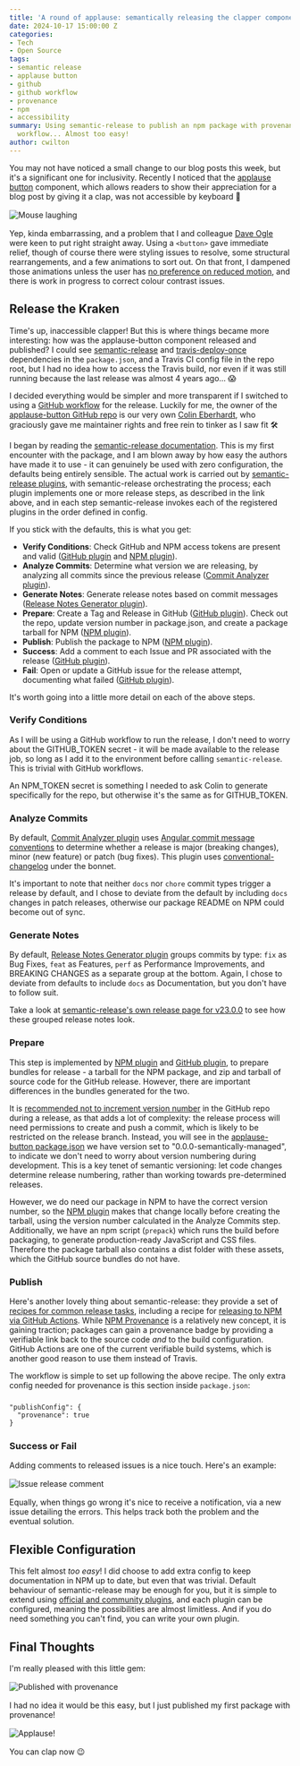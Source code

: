 ```yaml
---
title: 'A round of applause: semantically releasing the clapper component'
date: 2024-10-17 15:00:00 Z
categories:
- Tech
- Open Source
tags:
- semantic release
- applause button
- github
- github workflow
- provenance
- npm
- accessibility
summary: Using semantic-release to publish an npm package with provenance, via a GitHub
  workflow... Almost too easy!
author: cwilton
---
```


You may not have noticed a small change to our blog posts this week, but it's a significant one for inclusivity. Recently I noticed that the [applause button](https://www.npmjs.com/package/applause-button) component, which allows readers to show their appreciation for a blog post by giving it a clap, was not accessible by keyboard 🫣 

<img src="/uploads/mouse-laugh.jpg" alt="Mouse laughing" title="Not so smart now huh?!" style="display: block; margin: 1rem auto; max-height: 12rem;" />

Yep, kinda embarrassing, and a problem that I and colleague [Dave Ogle](https://blog.scottlogic.com/dogle/) were keen to put right straight away. Using a `<button>` gave immediate relief, though of course there were styling issues to resolve, some structural rearrangements, and a few animations to sort out. On that front, I dampened those animations unless the user has [no preference on reduced motion](https://css-tricks.com/nuking-motion-with-prefers-reduced-motion/), and there is work in progress to correct colour contrast issues.

## Release the Kraken

Time's up, inaccessible clapper! But this is where things became more interesting: how was the applause-button component released and published? I could see [semantic-release](https://www.npmjs.com/package/semantic-release) and [travis-deploy-once](https://www.npmjs.com/package/travis-deploy-once) dependencies in the `package.json`, and a Travis CI config file in the repo root, but I had no idea how to access the Travis build, nor even if it was still running because the last release was almost 4 years ago... 😱

I decided everything would be simpler and more transparent if I switched to using a [GitHub workflow](https://docs.github.com/en/actions/writing-workflows/about-workflows) for the release. Luckily for me, the owner of the [applause-button GitHub repo](https://github.com/ColinEberhardt/applause-button) is our very own [Colin Eberhardt](https://blog.scottlogic.com/ceberhardt/), who graciously gave me maintainer rights and free rein to tinker as I saw fit 🛠️

I began by reading the [semantic-release documentation](https://github.com/semantic-release/semantic-release). This is my first encounter with the package, and I am blown away by how easy the authors have made it to use - it can genuinely be used with zero configuration, the defaults being entirely sensible. The actual work is carried out by [semantic-release plugins](https://github.com/semantic-release/semantic-release/blob/master/docs/usage/plugins.md), with semantic-release orchestrating the process; each plugin implements one or more release steps, as described in the link above, and in each step semantic-release invokes each of the registered plugins in the order defined in config.

If you stick with the defaults, this is what you get:

- **Verify Conditions**: Check GitHub and NPM access tokens are present and valid ([GitHub plugin][github-plugin] and [NPM plugin][npm-plugin]).
- **Analyze Commits**: Determine what version we are releasing, by analyzing all commits since the previous release ([Commit Analyzer plugin][commit-analyzer-plugin]).
- **Generate Notes**: Generate release notes based on commit messages ([Release Notes Generator plugin][release-notes-plugin]).
- **Prepare**: Create a Tag and Release in GitHub ([GitHub plugin][github-plugin]). Check out the repo, update version number in package.json, and create a package tarball for NPM ([NPM plugin][npm-plugin]).
- **Publish**: Publish the package to NPM ([NPM plugin][npm-plugin]).
- **Success**: Add a comment to each Issue and PR associated with the release ([GitHub plugin][github-plugin]).
- **Fail**: Open or update a GitHub issue for the release attempt, documenting what failed ([GitHub plugin][github-plugin]).

It's worth going into a little more detail on each of the above steps.

### Verify Conditions

As I will be using a GitHub workflow to run the release, I don't need to worry about the GITHUB_TOKEN secret - it will be made available to the release job, so long as I add it to the environment before calling `semantic-release`. This is trivial with GitHub workflows.

An NPM_TOKEN secret is something I needed to ask Colin to generate specifically for the repo, but otherwise it's the same as for GITHUB_TOKEN.

### Analyze Commits

By default, [Commit Analyzer plugin][commit-analyzer-plugin] uses [Angular commit message conventions](https://github.com/angular/angular/blob/main/CONTRIBUTING.md#commit) to determine whether a release is major (breaking changes), minor (new feature) or patch (bug fixes). This plugin uses [conventional-changelog][conventional-changelog] under the bonnet.

It's important to note that neither `docs` nor `chore` commit types trigger a release by default, and I chose to deviate from the default by including `docs` changes in patch releases, otherwise our package README on NPM could become out of sync.

### Generate Notes

By default, [Release Notes Generator plugin][release-notes-plugin] groups commits by type: `fix` as Bug Fixes, `feat` as Features, `perf` as Performance Improvements, and BREAKING CHANGES as a separate group at the bottom. Again, I chose to deviate from defaults to include `docs` as Documentation, but you don't have to follow suit.

Take a look at [semantic-release's own release page for v23.0.0](https://github.com/semantic-release/semantic-release/releases/tag/v23.0.0) to see how these grouped release notes look.

### Prepare

This step is implemented by [NPM plugin][npm-plugin] and [GitHub plugin][github-plugin], to prepare bundles for release - a tarball for the NPM package, and zip and tarball of source code for the GitHub release. However, there are important differences in the bundles generated for the two.

It is [recommended not to increment version number](https://semantic-release.gitbook.io/semantic-release/support/faq#making-commits-during-the-release-process-adds-significant-complexity) in the GitHub repo during a release, as that adds a lot of complexity: the release process will need permissions to create and push a commit, which is likely to be restricted on the release branch. Instead, you will see in the [applause-button package.json](https://github.com/ColinEberhardt/applause-button/blob/master/package.json#L4) we have version set to "0.0.0-semantically-managed", to indicate we don't need to worry about version numbering during development. This is a key tenet of semantic versioning: let code changes determine release numbering, rather than working towards pre-determined releases.

However, we do need our package in NPM to have the correct version number, so the [NPM plugin][npm-plugin] makes that change locally before creating the tarball, using the version number calculated in the Analyze Commits step. Additionally, we have an npm script (`prepack`) which runs the build before packaging, to generate  production-ready JavaScript and CSS files. Therefore the package tarball also contains a dist folder with these assets, which the GitHub source bundles do not have.

### Publish

Here's another lovely thing about semantic-release: they provide a set of [recipes for common release tasks](https://semantic-release.gitbook.io/semantic-release/recipes/ci-configurations), including a recipe for [releasing to NPM via GitHub Actions](https://semantic-release.gitbook.io/semantic-release/recipes/ci-configurations/github-actions#node-project-configuration). While [NPM Provenance](https://github.blog/security/supply-chain-security/introducing-npm-package-provenance/) is a relatively new concept, it is gaining traction; packages can gain a provenance badge by providing a verifiable link back to the source code _and_ to the build configuration. GitHub Actions are one of the current verifiable build systems, which is another good reason to use them instead of Travis.

The workflow is simple to set up following the above recipe. The only extra config needed for provenance is this section inside `package.json`:

<pre style="margin-inline: 0; margin-block: 1.5rem"><code>"publishConfig": {
  "provenance": true
}</code></pre>

### Success or Fail

Adding comments to released issues is a nice touch. Here's an example:

<img src="/uploads/semantic-release-comment.png" alt="Issue release comment" title="Hello semantic-release bot!" style="display: block; margin: 1rem auto;" />

Equally, when things go wrong it's nice to receive a notification, via a new issue detailing the errors. This helps track both the problem and the eventual solution.

## Flexible Configuration

This felt almost _too easy_! I did choose to add extra config to keep documentation in NPM up to date, but even that was trivial. Default behaviour of semantic-release may be enough for you, but it is simple to extend using [official and community plugins](https://github.com/semantic-release/semantic-release/blob/master/docs/extending/plugins-list.md), and each plugin can be configured, meaning the possibilities are almost limitless. And if you do need something you can't find, you can write your own plugin.

## Final Thoughts

I'm really pleased with this little gem:

<img src="/uploads/provenance-applause-button.png" alt="Published with provenance" title="groovy" style="display: block; margin: 1rem auto;" />

I had no idea it would be this easy, but I just published my first package with provenance!

<img src="/uploads/clap-small.png" alt="Applause!" title="You can clap now" style="display: block; margin: 1rem auto;" />

You can clap now 😉


[commit-analyzer-plugin]: <https://github.com/semantic-release/commit-analyzer>
[conventional-changelog]: <https://github.com/conventional-changelog/conventional-changelog>
[github-plugin]: <https://github.com/semantic-release/github>
[npm-plugin]: <https://github.com/semantic-release/npm>
[release-notes-plugin]: <https://github.com/semantic-release/release-notes-generator>